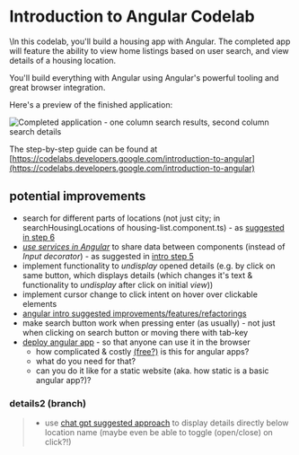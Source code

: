 # Introduction to Angular Codelab

\In this codelab, you'll build a housing app with Angular. The completed app will feature the ability to view home listings based on user search, and view details of a housing location.

You'll build everything with Angular using Angular's powerful tooling and great browser integration.

Here's a preview of the finished application:

![Completed application - one column search results, second column search details](9yB5AM9sBgVwfTR.png)

The step-by-step guide can be found at [https://codelabs.developers.google.com/introduction-to-angular](https://codelabs.developers.google.com/introduction-to-angular)

## potential improvements
- search for different parts of locations (not just city; in searchHousingLocations of housing-list.component.ts) - as [suggested in step 6](https://codelabs.developers.google.com/introduction-to-angular#5)
- [*use services in Angular*](https://codelabs.developers.google.com/introduction-to-angular#4) to share data between components (instead of *Input decorator*) - as suggested in [intro step 5](https://codelabs.developers.google.com/introduction-to-angular#4)
- implement functionality to *undisplay* opened details (e.g. by click on same button, which displays details (which changes it's text & functionality to *undisplay* after click on initial *view*))
- implement cursor change to click intent on hover over clickable elements
- [angular intro suggested improvements/features/refactorings](https://codelabs.developers.google.com/introduction-to-angular#8)
- make search button work when pressing enter (as usually) - not just when clicking on search button or moving there with tab-key
- [deploy angular app](https://angular.io/start/start-deployment) - so that anyone can use it in the browser
  - how complicated & costly [(free?)](https://www.youtube.com/watch?v=cmynmS9Cjm8) is this for angular apps?
  - what do you need for that?
  - can you do it like for a static website (aka. how static is a basic angular app?)?

### details2 (branch)
> - use [chat gpt suggested approach](https://chat.openai.com/c/46d0493c-5319-49e6-b79d-3efd6b94d5b3) to display details directly below location name (maybe even be able to toggle (open/close) on click?!)
